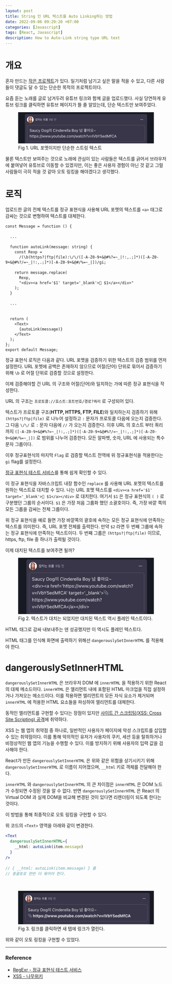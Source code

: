 ```yaml
---
layout: post
title: String 인 URL 텍스트를 Auto Linking하는 방법
date: 2022-09-06 09:29:20 +07:00
categories: [Javascript]
tags: [React, Javascript]
description: How to Auto-Link string type URL text
---
```


# 개요

혼자 만드는 <a href="https://who-sekai.vercel.app/ownsgks" target="_blank" rel="noopener">작은 프로젝트</a>가 있다. 일기처럼 남기고 싶은 말을 적을 수 있고, 다른 사람들이 댓글도 달 수 있는 단순한 목적의 프로젝트이다.

요즘 듣는 노래를 글로 남겨두려 유튜브 링크와 함께 글을 업로드했다. 사실 당연하게 유튜브 링크를 클릭하면 유튜브 페이지가 뜰 줄 알았는데, 단순 텍스트만 보여주었다.

<figure>
<img src="./../../images/js-autolinking1.png" alt="js-autolinking1">
<figcaption>Fig 1. URL 포멧이지만 단순한 스트링 텍스트</figcaption>
</figure>

물론 텍스트만 보여주는 것으로 노래에 관심이 있는 사람들은 텍스트를 긁어서 브라우저에 붙여넣어 유튜브로 이동할 수 있겠지만, 이는 좋은 사용자 경험이 아닌 것 같고 그럴 사람들이 극히 적을 것 같아 오토 링킹을 해야겠다고 생각했다.

# 로직

업로드한 글의 전체 텍스트를 정규 표현식을 사용해 URL 포멧의 텍스트를 `<a>` 태그로 감싸는 것으로 변형하여 텍스트를 대체한다.

```tsx
const Message = function () {

  ...

  function autoLink(message: string) {
    const Rexp =
      /(\b(https?|ftp|file):\/\/([-A-Z0-9+&@#%?=~_|!:,.;]*)([-A-Z0-9+&@#%?/=~_|!:,.;]*)[-A-Z0-9+&@#/%=~_|])/gi;

    return message.replace(
      Rexp,
      "<div><a href='$1' target='_blank'>📎 $1</a></div>"
    );
  }

  ...


  return (
    <Text>
      {autoLink(message)}
    </Text>
  );
};
export default Message;
```

정규 표현식 로직은 다음과 같다. URL 포멧을 검증하기 위한 텍스트의 검증 범위를 먼저 설정한다. URL 포멧에 공백은 존재하지 않으므로 어절(단어) 단위로 묶어서 검증하기 위해 `\b` 로 어절 단위로 검증할 것으로 설정한다.

이제 검증해야할 건 URL 의 구조와 어절(단어)와 일치하는 가에 따른 정규 표현식을 작성한다.

URL 의 구조는 `프로토콜://호스트:포트번호/경로?쿼리` 로 구성되어 있다.

텍스트가 프로토콜 구조(**HTTP, HTTPS, FTP, FILE**)와 일치하는지 검증하기 위해 `(https?|ftp|file)` 로 나누어 설정하고 `:` 문자가 프로토콜 다음에 오는지 검증한다. 그 다음 `\/\/` 로 `:` 문자 다음에 `//` 가 오는지 검증한다. 이후 URL 의 호스트 부터 쿼리까지 `([-A-Z0-9+&@#%?=~_|!:,.;]*)([-A-Z0-9+&@#%?/=~_|!:,.;]*)[-A-Z0-9+&@#/%=~_|])` 로 범위를 나누어 검증한다. 모든 알파벳, 숫자, URL 에 사용되는 특수문자 그룹이다.

이후 정규표현식의 마지막 `Flag` 로 검증할 텍스트 전역에 위 정규표현식을 적용한다는 `gi` flag를 설정한다.

<a href="https://regexr.com/" target="_blank" rel="noopener">정규 표현식 테스트 서비스</a>를 통해 쉽게 확인할 수 있다.

이 정규 표현식을 자바스크립트 내장 함수인 `replace` 를 사용해 URL 포멧의 텍스트를 원하는 텍스트로 대치할 수 있다. 나는 URL 포멧 텍스트를 `<div><a href='$1' target='_blank'>📎 $1</a></div>` 로 대치한다. 여기서 `$1` 은 정규 표현식의 `( )` 로 구분했던 그룹의 순서이다. `$1` 은 가장 처음 그룹화 했던 소괄호이다. 즉, 가장 바깥 쪽의 모든 그룹을 감싸는 전체 그룹이다.

위 정규 표현식을 예로 들면 가장 바깥쪽의 괄호에 속하는 모든 정규 표현식에 만족하는 텍스트를 의미한다. 즉, URL 포멧 전체를 출력한다. 만약 `$2` 라면 두 번째 그룹에 속하는 정규 표현식에 만족하는 텍스트이다. 두 번째 그룹은 `(https?|ftp|file)` 이므로, https, ftp, file 중 하나가 출력될 것이다.

이제 대치된 텍스트를 보여주면 될까?

<figure>
<img src="./../../images/js-autolinking2.png" alt="js-autolinking2">
<figcaption>Fig 2. 텍스트가 대치는 되었지만 대치된 텍스트 역시 플레인 텍스트이다.</figcaption>
</figure>

HTML 태그로 감싸 내보내주는 덴 성공했지만 이 역시도 플레인 텍스트다.

HTML 태그를 인식해 화면에 출력하기 위해선 `dangerouslySetInnerHTML` 를 적용해야 한다.

# dangerouslySetInnerHTML

`dangerouslySetInnerHTML` 은 브라우저 DOM 에 `innerHTML` 을 적용하기 위한 React 의 대체 메소드이다. `innerHTML` 은 엘리먼트 내에 포함된 HTML 마크업을 직접 설정하거나 가져오는 메소드이다. 이를 적용하면 엘리먼트의 모든 자식 요소가 제거되며 `innerHTML` 에 적용한 HTML 요소들을 파싱하여 엘리먼트를 대체한다.

동적인 엘리먼트를 구현할 수 있다는 장점이 있지만 <a href="https://namu.wiki/w/XSS" target="_blank" rel="noopener">사이트 간 스크립팅(XSS: Cross Site Scripting) 공격</a>에 취약하다.

XSS 는 웹 앱의 취약점 중 하나로, 일반적인 사용자가 페이지에 악성 스크립트를 삽입할 수 있는 취약점이다. 이를 통해 악의적인 유저가 사용자의 쿠키, 세션 등을 탈취하거나 비정상적인 웹 앱의 기능을 수행할 수 있다. 이를 방지하기 위해 사용자의 입력 값을 검사해야 한다.

React가 만든 `dangerouslySetInnerHTML` 은 위와 같은 위험을 상기시키기 위해 `dangerouslySetInnerHTML` 로 이름이 지어졌으며, `__html` 키로 객체를 전달해야 한다.

`innerHTML` 와 `dangerouslySetInnerHTML` 의 큰 차이점은 `innerHTML` 은 DOM 노드가 수정되면 수정된 것을 알 수 없다. 반면 `dangerouslySetInnerHTML` 은 React 의 Virtual DOM 과 실제 DOM을 비교해 변경된 것이 있다면 리렌더링이 되도록 한다는 것이다.

이 방법을 통해 최종적으로 오토 링킹을 구현할 수 있다.

위 코드의 `<Text>` 영역을 아래와 같이 변경한다.

```jsx
<Text
  dangerouslySetInnerHTML={
    __html: autoLink(item.message)
  }
/>

// { __html: autoLink(item.message) } 를
// 중괄호로 한번 더 묶어야 한다.
```

<br>

<figure>
<img src="./../../images/js-autolinking3.png" alt="js-autolinking3">
<figcaption>Fig 3. 링크를 클릭하면 새 탭에 링크가 열린다.</figcaption>
</figure>

위와 같이 오토 링킹을 구현할 수 있었다.

---

### Reference

- <a href="https://regexr.com/" target="_blank" rel="noopener">RegExr - 정규 표현식 테스트 서비스</a>
- <a href="https://namu.wiki/w/XSS" target="_blank" rel="noopener">XSS - 나무위키</a>
